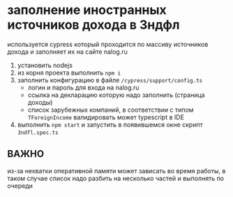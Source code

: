 # заполнение иностранных источников дохода в 3ндфл
используется cypress который проходится по массиву источников дохода и заполняет их на сайте nalog.ru

1. установить nodejs
2. из корня проекта выполнить `npm i`
3. заполнить конфигурацию в файле `/cypress/support/config.ts`
   - логин и пароль для входа на nalog.ru
   - ссылка на декларацию которую надо заполнить (страница доходы)
   - список зарубежных компаний, в соответствии с типом `TForeignIncome` валидировать может typescript в IDE
4. выполнить `npm start` и запустить в появившемся окне скрипт `3ndfl.spec.ts`

## ВАЖНО
из-за нехватки оперативной памяти может зависать во время работы, в таком случае список надо разбить на несколько частей и выполнять по очереди
